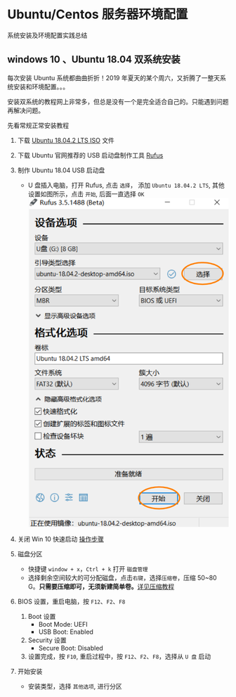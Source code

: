 # Ubuntu/Centos 服务器环境配置

系统安装及环境配置实践总结

## windows 10 、Ubuntu 18.04 双系统安装

每次安装 Ubuntu 系统都曲曲折折！2019 年夏天的某个周六，又折腾了一整天系统安装和环境配置。。。

安装双系统的教程网上非常多，但总是没有一个是完全适合自己的。只能遇到问题再解决问题。

先看常规正常安装教程

1. 下载 [Ubuntu 18.04.2 LTS ISO](https://cn.ubuntu.com/download) 文件
2. 下载 Ubuntu 官网推荐的 USB 启动盘制作工具 [Rufus](https://rufus.ie/)
3. 制作 Ubuntu 18.04 USB 启动盘

   - U 盘插入电脑，打开 Rufus, 点击 `选择`， 添加 `Ubuntu 18.04.2 LTS`, 其他设置如图所示，点击 `开始`, 后面一直选择 `OK`
     ![Rufus设置](./img/rufus-settings.jpg)

4. 关闭 Win 10 快速启动 [操作步骤](https://jingyan.baidu.com/article/ca00d56c7a40e6e99febcf4f.html#!/article/ca00d56c7a40e6e99febcf4f)

5. 磁盘分区

   - 快捷键 `window + x`，`Ctrl + k` 打开 `磁盘管理`
   - 选择剩余空间较大的可分配磁盘，点击`右键`，选择`压缩卷`，压缩 50~80 G。**只需要压缩即可，无须新建简单卷。**[详见压缩教程](https://jingyan.baidu.com/article/54b6b9c09515222d593b475c.html)

6. BIOS 设置，重启电脑，按 `F12`、`F2`、`F8`

   1. Boot 设置
      - Boot Mode: UEFI
      - USB Boot: Enabled
   2. Security 设置
      - Secure Boot: Disabled
   3. 设置完成，按 `F10`, 重启过程中，按 `F12`、`F2`、`F8`，选择从 `U 盘` 启动

7. 开始安装
   - 安装类型，选择 `其他选项`, 进行分区
